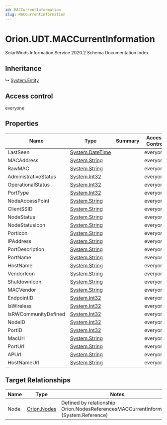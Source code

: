 ```yaml
---
id: MACCurrentInformation
slug: MACCurrentInformation
---
```


# Orion.UDT.MACCurrentInformation

SolarWinds Information Service 2020.2 Schema Documentation Index

## Inheritance

↳ [System.Entity](./../System/Entity)

## Access control

everyone

## Properties

| Name | Type | Summary | Access Control |
| ------ | ------ | ------ | ------ |
| LastSeen | [System.DateTime](https://docs.microsoft.com/en-us/dotnet/api/system.datetime) |  | everyone |
| MACAddress | [System.String](https://docs.microsoft.com/en-us/dotnet/api/system.string) |  | everyone |
| RawMAC | [System.String](https://docs.microsoft.com/en-us/dotnet/api/system.string) |  | everyone |
| AdministrativeStatus | [System.Int32](https://docs.microsoft.com/en-us/dotnet/api/system.int32) |  | everyone |
| OperationalStatus | [System.Int32](https://docs.microsoft.com/en-us/dotnet/api/system.int32) |  | everyone |
| PortType | [System.Int32](https://docs.microsoft.com/en-us/dotnet/api/system.int32) |  | everyone |
| NodeAccessPoint | [System.String](https://docs.microsoft.com/en-us/dotnet/api/system.string) |  | everyone |
| ClientSSID | [System.String](https://docs.microsoft.com/en-us/dotnet/api/system.string) |  | everyone |
| NodeStatus | [System.String](https://docs.microsoft.com/en-us/dotnet/api/system.string) |  | everyone |
| NodeStatusIcon | [System.String](https://docs.microsoft.com/en-us/dotnet/api/system.string) |  | everyone |
| PortIcon | [System.String](https://docs.microsoft.com/en-us/dotnet/api/system.string) |  | everyone |
| IPAddress | [System.String](https://docs.microsoft.com/en-us/dotnet/api/system.string) |  | everyone |
| PortDescription | [System.String](https://docs.microsoft.com/en-us/dotnet/api/system.string) |  | everyone |
| PortName | [System.String](https://docs.microsoft.com/en-us/dotnet/api/system.string) |  | everyone |
| HostName | [System.String](https://docs.microsoft.com/en-us/dotnet/api/system.string) |  | everyone |
| VendorIcon | [System.String](https://docs.microsoft.com/en-us/dotnet/api/system.string) |  | everyone |
| ShutdownIcon | [System.String](https://docs.microsoft.com/en-us/dotnet/api/system.string) |  | everyone |
| MACVendor | [System.String](https://docs.microsoft.com/en-us/dotnet/api/system.string) |  | everyone |
| EndpointID | [System.Int32](https://docs.microsoft.com/en-us/dotnet/api/system.int32) |  | everyone |
| IsWireless | [System.Int32](https://docs.microsoft.com/en-us/dotnet/api/system.int32) |  | everyone |
| IsRWCommunityDefined | [System.Int32](https://docs.microsoft.com/en-us/dotnet/api/system.int32) |  | everyone |
| NodeID | [System.Int32](https://docs.microsoft.com/en-us/dotnet/api/system.int32) |  | everyone |
| PortID | [System.Int32](https://docs.microsoft.com/en-us/dotnet/api/system.int32) |  | everyone |
| MacUrl | [System.String](https://docs.microsoft.com/en-us/dotnet/api/system.string) |  | everyone |
| PortUrl | [System.String](https://docs.microsoft.com/en-us/dotnet/api/system.string) |  | everyone |
| APUrl | [System.String](https://docs.microsoft.com/en-us/dotnet/api/system.string) |  | everyone |
| HostNameUrl | [System.String](https://docs.microsoft.com/en-us/dotnet/api/system.string) |  | everyone |

## Target Relationships

| Name | Type | Notes |
| ------ | ------ | ------ |
| Node | [Orion.Nodes](./../Orion/Nodes) | Defined by relationship Orion.NodesReferencesMACCurrentInformation (System.Reference) |

